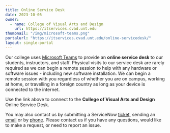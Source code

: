 ```yaml
---
title: Online Service Desk
date: 2023-10-05
owner:
  - name: College of Visual Arts and Design
    url: https://itservices.cvad.unt.edu
thumbnail: "/img/microsoft-teams.png"
portalurl: "https://itservices.cvad.unt.edu/online-servicedesk/"
layout: single-portal
---
```

Our college uses [Microsoft Teams](https://itservices.cvad.unt.edu/online-servicedesk/ 'OSD') to provide an **online service desk** to our students, instructors, and staff.  Physical visits to our service desk are rarely required as we can begin a remote session to help with any hardware or software issues - including new software installation.  We can begin a remote session with you regardless of whether you are on campus, working at home, or travelling in a foreign country as long as your device is connected to the internet.

Use the link above to connect to the **College of Visual Arts and Design** Online Service Desk. 

You may also contact us by submitting a ServiceNow [ticket](https://itservices.cvad.unt.edu/support/ 'Ticket'), sending an [email](mailto:cvad.itservices@unt.edu 'Email') or by [phone](tel:9405654522 'Phone').  Please contact us if you have any questions, would like to make a request, or need to report an issue.
